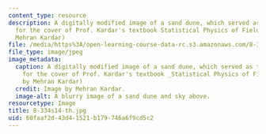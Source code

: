 ```yaml
---
content_type: resource
description: A digitally modified image of a sand dune, which served as the inspiration
  for the cover of Prof. Kardar's textbook Statistical Physics of Fields. (Image by
  Mehran Kardar)
file: /media/https%3A/open-learning-course-data-rc.s3.amazonaws.com/8-334-statistical-mechanics-ii-statistical-physics-of-fields-spring-2014/60faaf2d43d41521b179746a6f9cd5c2_8-334s14-th.jpg
file_type: image/jpeg
image_metadata:
  caption: A digitally modified image of a sand dune, which served as the inspiration
    for the cover of Prof. Kardar's textbook _Statistical Physics of Fields_. (Image
    by Mehran Kardar)
  credit: Image by Mehran Kardar.
  image-alt: A blurry image of a sand dune and sky above.
resourcetype: Image
title: 8-334s14-th.jpg
uid: 60faaf2d-43d4-1521-b179-746a6f9cd5c2
---
```

